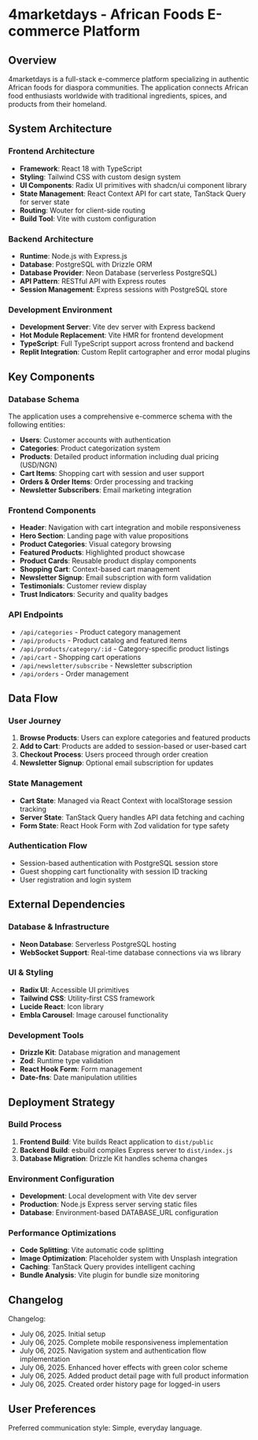 # 4marketdays - African Foods E-commerce Platform

## Overview

4marketdays is a full-stack e-commerce platform specializing in authentic African foods for diaspora communities. The application connects African food enthusiasts worldwide with traditional ingredients, spices, and products from their homeland.

## System Architecture

### Frontend Architecture
- **Framework**: React 18 with TypeScript
- **Styling**: Tailwind CSS with custom design system
- **UI Components**: Radix UI primitives with shadcn/ui component library
- **State Management**: React Context API for cart state, TanStack Query for server state
- **Routing**: Wouter for client-side routing
- **Build Tool**: Vite with custom configuration

### Backend Architecture
- **Runtime**: Node.js with Express.js
- **Database**: PostgreSQL with Drizzle ORM
- **Database Provider**: Neon Database (serverless PostgreSQL)
- **API Pattern**: RESTful API with Express routes
- **Session Management**: Express sessions with PostgreSQL store

### Development Environment
- **Development Server**: Vite dev server with Express backend
- **Hot Module Replacement**: Vite HMR for frontend development
- **TypeScript**: Full TypeScript support across frontend and backend
- **Replit Integration**: Custom Replit cartographer and error modal plugins

## Key Components

### Database Schema
The application uses a comprehensive e-commerce schema with the following entities:
- **Users**: Customer accounts with authentication
- **Categories**: Product categorization system
- **Products**: Detailed product information including dual pricing (USD/NGN)
- **Cart Items**: Shopping cart with session and user support
- **Orders & Order Items**: Order processing and tracking
- **Newsletter Subscribers**: Email marketing integration

### Frontend Components
- **Header**: Navigation with cart integration and mobile responsiveness
- **Hero Section**: Landing page with value propositions
- **Product Categories**: Visual category browsing
- **Featured Products**: Highlighted product showcase
- **Product Cards**: Reusable product display components
- **Shopping Cart**: Context-based cart management
- **Newsletter Signup**: Email subscription with form validation
- **Testimonials**: Customer review display
- **Trust Indicators**: Security and quality badges

### API Endpoints
- `/api/categories` - Product category management
- `/api/products` - Product catalog and featured items
- `/api/products/category/:id` - Category-specific product listings
- `/api/cart` - Shopping cart operations
- `/api/newsletter/subscribe` - Newsletter subscription
- `/api/orders` - Order management

## Data Flow

### User Journey
1. **Browse Products**: Users can explore categories and featured products
2. **Add to Cart**: Products are added to session-based or user-based cart
3. **Checkout Process**: Users proceed through order creation
4. **Newsletter Signup**: Optional email subscription for updates

### State Management
- **Cart State**: Managed via React Context with localStorage session tracking
- **Server State**: TanStack Query handles API data fetching and caching
- **Form State**: React Hook Form with Zod validation for type safety

### Authentication Flow
- Session-based authentication with PostgreSQL session store
- Guest shopping cart functionality with session ID tracking
- User registration and login system

## External Dependencies

### Database & Infrastructure
- **Neon Database**: Serverless PostgreSQL hosting
- **WebSocket Support**: Real-time database connections via ws library

### UI & Styling
- **Radix UI**: Accessible UI primitives
- **Tailwind CSS**: Utility-first CSS framework
- **Lucide React**: Icon library
- **Embla Carousel**: Image carousel functionality

### Development Tools
- **Drizzle Kit**: Database migration and management
- **Zod**: Runtime type validation
- **React Hook Form**: Form management
- **Date-fns**: Date manipulation utilities

## Deployment Strategy

### Build Process
1. **Frontend Build**: Vite builds React application to `dist/public`
2. **Backend Build**: esbuild compiles Express server to `dist/index.js`
3. **Database Migration**: Drizzle Kit handles schema changes

### Environment Configuration
- **Development**: Local development with Vite dev server
- **Production**: Node.js Express server serving static files
- **Database**: Environment-based DATABASE_URL configuration

### Performance Optimizations
- **Code Splitting**: Vite automatic code splitting
- **Image Optimization**: Placeholder system with Unsplash integration
- **Caching**: TanStack Query provides intelligent caching
- **Bundle Analysis**: Vite plugin for bundle size monitoring

## Changelog

Changelog:
- July 06, 2025. Initial setup
- July 06, 2025. Complete mobile responsiveness implementation
- July 06, 2025. Navigation system and authentication flow implementation
- July 06, 2025. Enhanced hover effects with green color scheme
- July 06, 2025. Added product detail page with full product information
- July 06, 2025. Created order history page for logged-in users

## User Preferences

Preferred communication style: Simple, everyday language.
